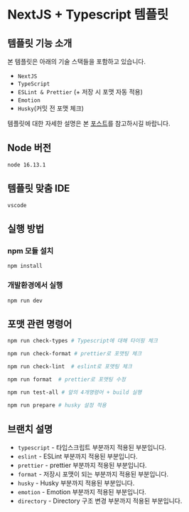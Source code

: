 # NextJS + Typescript 템플릿

## 템플릿 기능 소개

본 템플릿은 아래의 기술 스택들을 포함하고 있습니다.

- `NextJS`
- `TypeScript`
- `ESLint & Prettier` (+ 저장 시 포맷 자동 적용)
- `Emotion`
- `Husky`(커밋 전 포맷 체크)

템플릿에 대한 자세한 설명은 본 [포스트](https://velog.io/@seungchan__y/NextJS-Typescript-Template)를 참고하시길 바랍니다.

## Node 버전

`node 16.13.1`

## 템플릿 맞춤 IDE

`vscode`

## 실행 방법

### npm 모듈 설치

```tsx
npm install
```

### 개발환경에서 실행

```tsx
npm run dev
```

## 포맷 관련 명령어

```bash
npm run check-types # Typescript에 대해 타이핑 체크

npm run check-format # prettier로 포맷팅 체크

npm run check-lint  # eslint로 포맷팅 체크

npm run format  # prettier로 포맷팅 수정

npm run test-all # 앞의 4개명령어 + build 실행

npm run prepare # husky 설정 적용
```

## 브랜치 설명

- `typescript` - 타입스크립트 부분까지 적용된 부분입니다.
- `eslint` - ESLint 부분까지 적용된 부분입니다.
- `prettier` - prettier 부분까지 적용된 부분입니다.
- `format` - 저장시 포맷이 되는 부분까지 적용된 부분입니다.
- `husky` - Husky 부분까지 적용된 부분입니다.
- `emotion` - Emotion 부분까지 적용된 부분입니다.
- `directory` - Directory 구조 변경 부분까지 적용된 부분입니다.
